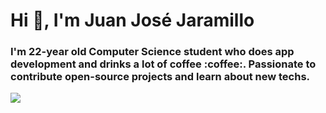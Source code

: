 <h1>Hi 👋, I'm Juan José Jaramillo</h1>
<h3>I'm 22-year old Computer Science student who does app development and drinks a lot of coffee :coffee:. Passionate to contribute open-source projects and learn about new techs.</h3>

<p><img align="left" src="https://github-readme-stats.vercel.app/api/top-langs/?username=JuanJoseJ&layout=compact"/></p>
